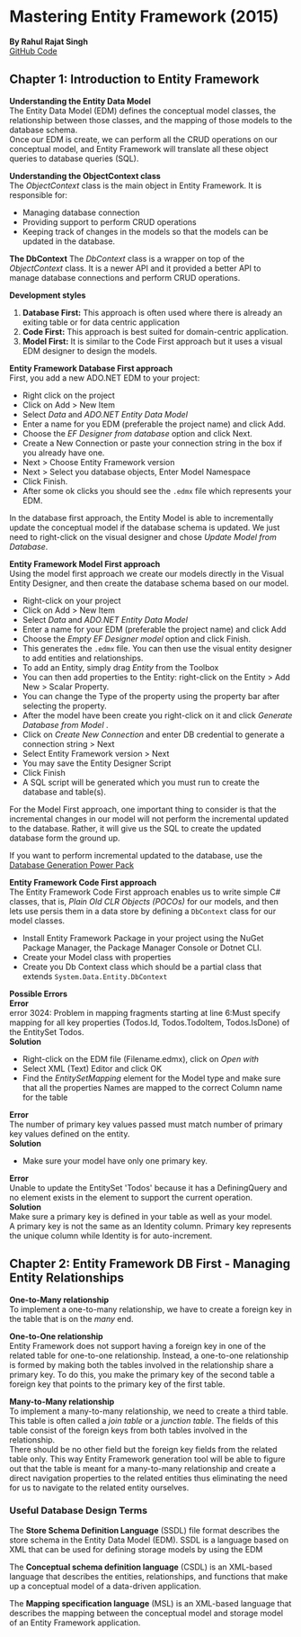 # Mastering Entity Framework (2015)  
__By Rahul Rajat Singh__  
[GitHub Code](https://github.com/PacktPublishing/Mastering-Entity-Framework)  

## Chapter 1: Introduction to Entity Framework   
__Understanding the Entity Data Model__  
The Entity Data Model (EDM) defines the conceptual model classes, the relationship between those classes, and the mapping of those models to the database schema.     
Once our EDM is create, we can perform all the CRUD operations on our conceptual model, and Entity Framework will translate all these object queries to database queries (SQL).  

__Understanding the ObjectContext class__  
The _ObjectContext_ class is the main object in Entity Framework. It is responsible for:
* Managing database connection
* Providing support to perform CRUD operations
* Keeping track of changes in the models so that the models can be updated in the database.  

__The DbContext__
The _DbContext_ class is a wrapper on top of the _ObjectContext_ class. It is a newer API and it provided  a better API to manage database connections and perform CRUD operations.

__Development styles__  
1. __Database First:__ This approach is often used where there is already an exiting table or for data centric application
2. __Code First:__ This approach is best suited for domain-centric application.  
3. __Model First:__ It is similar to the Code First approach but it uses a visual EDM designer to design the models.

__Entity Framework Database First approach__  
First, you add a new ADO.NET EDM to your project:
* Right click on the project
* Click on Add > New Item
* Select _Data_ and _ADO.NET Entity Data Model_
* Enter a name for you EDM (preferable the project name) and click Add.
* Choose the _EF Designer from database_ option and click Next.
* Create a New Connection or paste your connection string in the box if you already have one.
* Next > Choose Entity Framework version
* Next > Select you database objects, Enter Model Namespace
* Click Finish.
* After some ok clicks you should see the `.edmx` file which represents your EDM.

In the database first approach, the Entity Model is able to incrementally update the conceptual model if the database schema is updated. We just need to right-click on the visual designer and chose _Update Model from Database_.  

__Entity Framework Model First approach__   
Using the model first approach we create our models directly in the Visual Entity Designer, and then create the database schema based on our model.  
* Right-click on your project
* Click on Add >  New Item  
* Select _Data_ and _ADO.NET Entity Data Model_
* Enter a name for your EDM (preferable the project name) and  click Add
* Choose the _Empty EF Designer model_ option and click Finish.
* This generates the `.edmx` file. You can then use the visual entity designer to add entities and relationships.  
* To add an Entity, simply drag _Entity_ from the Toolbox
* You can then add properties to the Entity: right-click on the Entity > Add New > Scalar Property.  
* You can change the Type of the property using the property bar after selecting the property.   
* After the model have been create you right-click on it and click _Generate Database from Model_ .
* Click on _Create New Connection_ and enter DB credential to generate a connection string > Next
* Select Entity Framework version > Next
* You may save the Entity Designer Script
* Click Finish   
* A SQL script will be generated which you must run to create the database and table(s).

For the Model First approach, one important thing to consider is that the incremental changes in our model will not perform the incremental updated to the database. Rather, it will give us the SQL to create the updated database form the ground up.

If you want to perform incremental updated to the database, use the [Database Generation Power Pack](https://marketplace.visualstudio.com/items?itemName=AdiUnnithan.EntityDesignerDatabaseGenerationPowerPack)

__Entity Framework Code First approach__   
The Entity Framework Code First approach enables us to write simple C# classes, that is, _Plain Old CLR Objects (POCOs)_ for our models, and then lets use persis them in a data store by defining a `DbContext` class for our model classes.
* Install Entity Framework Package in your project using the NuGet Package Manager, the Package Manager Console or Dotnet CLI.
* Create your Model class with properties
* Create you Db Context class which should be a partial class that extends `System.Data.Entity.DbContext`

__Possible Errors__  
__Error__  
error 3024: Problem in mapping fragments starting at line 6:Must specify mapping for all key properties (Todos.Id, Todos.TodoItem, Todos.IsDone) of the EntitySet Todos.  
__Solution__  
* Right-click on the EDM file (Filename.edmx), click on _Open with_  
* Select XML (Text) Editor and click OK
* Find the _EntitySetMapping_ element for the Model type and make sure that all the properties Names are mapped to the correct Column name for the table

__Error__  
The number of primary key values passed must match number of primary key values defined on the entity.  
__Solution__
* Make sure your model have only one primary key.

__Error__   
Unable to update the EntitySet 'Todos' because it has a DefiningQuery and no <InsertFunction> element exists in the <ModificationFunctionMapping> element to support the current operation.  
__Solution__  
Make sure a primary key is defined in your table as well as your model.  
A primary key is not the same as an Identity column. Primary key represents the unique column while Identity is for auto-increment.   

## Chapter 2: Entity Framework DB First - Managing Entity Relationships
__One-to-Many relationship__  
To implement a one-to-many relationship, we have to create a foreign key in the table that is on the _many_ end.

__One-to-One relationship__  
Entity Framework does not support having a foreign key in one of the related table for one-to-one relationship. Instead, a one-to-one relationship is formed by making both the tables involved in the relationship share a primary key. To do this, you make the primary key of the second table a foreign key that points to the primary key of the first table.

__Many-to-Many relationship__  
To implement a many-to-many relationship, we need to create a third table. This table is often called a _join table_ or a _junction table_. The fields of this table consist of the foreign keys from both tables involved in the relationship.   
There should be no other field but the foreign key fields from the related table only. This way Entity Framework generation tool will be able to figure out that the table is meant for a many-to-many relationship and create a direct navigation properties to the related entities thus eliminating the need for us to navigate to the related entity ourselves.

### Useful Database Design Terms
The __Store Schema Definition Language__ (SSDL) file format describes the store schema in the Entity Data Model (EDM). SSDL is a language based on XML that can be used for defining storage models by using the EDM

The __Conceptual schema definition language__ (CSDL) is an XML-based language that describes the entities, relationships, and functions that make up a conceptual model of a data-driven application.

The __Mapping specification language__ (MSL) is an XML-based language that describes the mapping between the conceptual model and storage model of an Entity Framework application.
